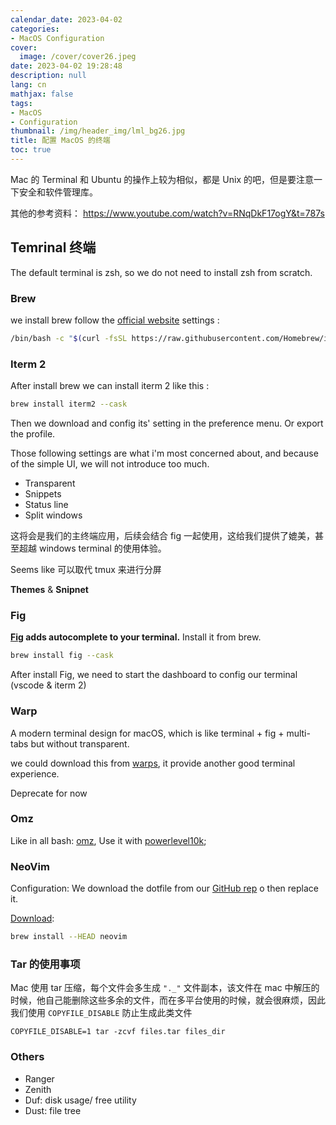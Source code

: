 ```yaml
---
calendar_date: 2023-04-02
categories:
- MacOS Configuration
cover:
  image: /cover/cover26.jpeg
date: 2023-04-02 19:28:48
description: null
lang: cn
mathjax: false
tags:
- MacOS
- Configuration
thumbnail: /img/header_img/lml_bg26.jpg
title: 配置 MacOS 的终端
toc: true
---
```


Mac 的 Terminal 和 Ubuntu 的操作上较为相似，都是 Unix 的吧，但是要注意一下安全和软件管理库。

其他的参考资料： https://www.youtube.com/watch?v=RNqDkF17ogY&t=787s

## Temrinal 终端

The default terminal is zsh, so we do not need to install zsh from scratch.

### Brew 

we install brew follow the [official website](https://brew.sh) settings : 
```bash
/bin/bash -c "$(curl -fsSL https://raw.githubusercontent.com/Homebrew/install/HEAD/install.sh)"
```

### Iterm 2

After install brew we can install iterm 2 like this :

```bash
brew install iterm2 --cask
```

Then we download and config its' setting in the preference menu. Or export the profile.

Those following settings are what i'm most concerned about, and because of the simple UI, we will not introduce too much.

- Transparent
- Snippets
- Status line
- Split windows

这将会是我们的主终端应用，后续会结合 fig 一起使用，这给我们提供了媲美，甚至超越 windows terminal 的使用体验。

Seems like 可以取代 tmux 来进行分屏



**Themes** & **Snipnet**

### Fig 

**[Fig](https://github.com/withfig/autocomplete) adds autocomplete to your terminal.**  Install it from brew.

```bash
brew install fig --cask
```

After install Fig, we need to start the dashboard to config our terminal (vscode & iterm 2)

### Warp

A modern terminal design for macOS, which is like terminal + fig + multi-tabs but without transparent.

we could download this from [warps](https://www.warp.dev), it provide another good  terminal experience.

Deprecate for now

### Omz

Like in all bash: [omz](https://ohmyz.sh/#install), Use it with [powerlevel10k](https://github.com/romkatv/powerlevel10k);

### NeoVim

Configuration: We download the dotfile from our [GitHub rep](https://github.com/AikenH/configs_scripts) o then replace it.

[Download](https://github.com/neovim/neovim/wiki/Installing-Neovim): 

```bash
brew install --HEAD neovim
```

### Tar 的使用事项

Mac 使用 tar 压缩，每个文件会多生成 `"._"` 文件副本，该文件在 mac 中解压的时候，他自己能删除这些多余的文件，而在多平台使用的时候，就会很麻烦，因此我们使用 `COPYFILE_DISABLE` 防止生成此类文件

```shell
COPYFILE_DISABLE=1 tar -zcvf files.tar files_dir
```

### Others

- Ranger
- Zenith
- Duf: disk usage/ free utility
- Dust: file tree